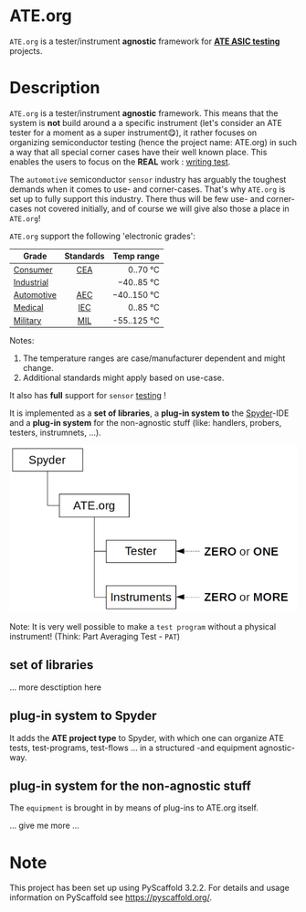 # ATE.org

`ATE.org` is a tester/instrument **agnostic** framework for **<ins>ATE ASIC testing</ins>** projects.

# Description

`ATE.org` is a tester/instrument **agnostic** framework. This means that the system is **not** build around a
a specific instrument (let's consider an ATE tester for a moment as a super instrument😋), it rather focuses on 
organizing semiconductor testing (hence the project name: ATE.org) in such a way that all special corner cases have
their well known place. This enables the users to focus on the **REAL** work : <ins>writing test</ins>. 

The `automotive` semiconductor `sensor` industry has arguably the toughest demands when it comes to use- and corner-cases. That's why `ATE.org` is set up to fully support this industry. There thus will be few use- and corner-cases not covered initially, and 
of course we will give also those a place in `ATE.org`!

`ATE.org` support the following 'electronic grades':

| Grade        | Standards           | Temp range |
| ------------- |:-------------:| -----:|
| [Consumer](https://en.wikipedia.org/wiki/Consumer_electronics)       | [CEA](https://ihsmarkit.com/products/cea-standards.html) | 0..70 °C |
| [Industrial](http://www.industrial101.com/electronics/)     |       | −40..85 °C|
| [Automotive](https://en.wikipedia.org/wiki/Automotive_electronics) | [AEC](http://www.aecouncil.com/AECDocuments.html)      | −40..150 °C |
| [Medical](https://en.wikipedia.org/wiki/Medical_device)| [IEC](https://www.tuvsud.com/en/industries/healthcare-and-medical-devices/medical-devices-and-ivd/medical-device-testing/physical-testing-of-medical-devices/iec-60601-1) | 0..85 °C|
| [Military](https://www.quora.com/What-is-the-difference-between-consumer-grade-transistors-and-military-grade-ones) | [MIL](https://en.wikipedia.org/wiki/United_States_Military_Standard)| -55..125 °C|

Notes: 
 1. The temperature ranges are case/manufacturer dependent and might change.
 2. Additional standards might apply based on use-case.

It also has **full** support for `sensor` [testing](https://www.basicairdata.eu/introduction-to-sensor-testing/) !

It is implemented as a **set of libraries**, a **plug-in system to** the [Spyder](https://github.com/spyder-ide/spyder)-IDE and a **plug-in system** for the non-agnostic stuff (like: handlers, probers, testers, instrumnets, ...).

![Plugin-System](docs/ATE.org/Plugin-System.png)

Note: It is very well possible to make a `test program` without a physical instrument! (Think: Part Averaging Test - `PAT`)

## set of libraries

... more desctiption here

## plug-in system to Spyder

It adds the **ATE project type** to Spyder, with which one can organize ATE tests, test-programs, test-flows ... in a structured -and equipment agnostic- way.

## plug-in system for the non-agnostic stuff

The `equipment` is brought in by means of plug-ins to ATE.org itself.



... give me more ...

# Note

This project has been set up using PyScaffold 3.2.2. For details and usage
information on PyScaffold see https://pyscaffold.org/.
